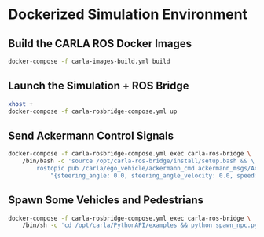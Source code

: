 
# Dockerized Simulation Environment

## Build the CARLA ROS Docker Images

```sh
docker-compose -f carla-images-build.yml build
```

## Launch the Simulation + ROS Bridge

```sh
xhost +
docker-compose -f carla-rosbridge-compose.yml up
```

## Send Ackermann Control Signals

```sh
docker-compose -f carla-rosbridge-compose.yml exec carla-ros-bridge \
    /bin/bash -c 'source /opt/carla-ros-bridge/install/setup.bash && \
        rostopic pub /carla/ego_vehicle/ackermann_cmd ackermann_msgs/AckermannDrive \
            "{steering_angle: 0.0, steering_angle_velocity: 0.0, speed: 10, acceleration: 0.0, jerk: 0.0}" -r 10'
```

## Spawn Some Vehicles and Pedestrians

```sh
docker-compose -f carla-rosbridge-compose.yml exec carla-ros-bridge \
    /bin/sh -c 'cd /opt/carla/PythonAPI/examples && python spawn_npc.py -n 50 -w 100 --host carla-simulator'
```
